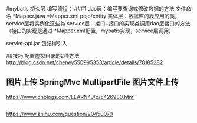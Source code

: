 #mybatis 持久层 编写流程：
###1
  dao层：编写要查询或修改数据的方法 文件命名 *Mapper.java *Mapper.xml
  pojo/entity 实体层：数据库的表应用的类， service层将实例化这些类
  service层：接口+接口的实现类调用dao层接口的方法（接口的实现是通过
  *Mapper.xml配置，mybatis实现，service层调用）
 
 servlet-api.jar 包记得引入
 
 
 ##技巧 配置虚拟目录的2种方法
  http://blog.csdn.net/cheney550995353/article/details/70185282
  
  ## 图片上传 SpringMvc MultipartFile 图片文件上传
  https://www.cnblogs.com/LEARN4J/p/5426980.html
  
  ##
  https://www.zhihu.com/question/20450079